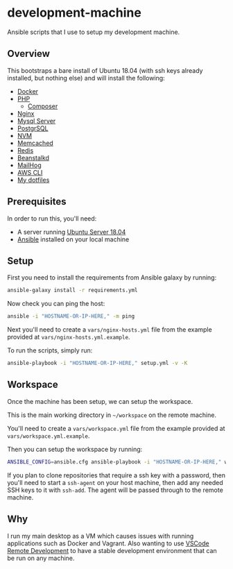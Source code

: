 # development-machine

Ansible scripts that I use to setup my development machine.

## Overview

This bootstraps a bare install of Ubuntu 18.04 (with ssh keys already installed, but nothing else)
and will install the following:

-   [Docker](https://www.docker.com/)
-   [PHP](https://php.net/)
    -   [Composer](https://getcomposer.org/)
-   [Nginx](https://www.nginx.com/)
-   [Mysql Server](https://dev.mysql.com/)
-   [PostgrSQL](https://www.postgresql.org/)
-   [NVM](https://github.com/nvm-sh/nvm)
-   [Memcached](https://memcached.org/)
-   [Redis](https://redis.io/)
-   [Beanstalkd](https://beanstalkd.github.io/)
-   [MailHog](https://github.com/mailhog/MailHog)
-   [AWS CLI](https://aws.amazon.com/cli/)
-   [My dotfiles](https://github.com/RyanTheAllmighty/dotfiles)

## Prerequisites

In order to run this, you'll need:

-   A server running [Ubuntu Server 18.04](https://www.ubuntu.com/download/server)
-   [Ansible](https://docs.ansible.com/ansible/latest/installation_guide/intro_installation.html)
    installed on your local machine

## Setup

First you need to install the requirements from Ansible galaxy by running:

```sh
ansible-galaxy install -r requirements.yml
```

Now check you can ping the host:

```sh
ansible -i "HOSTNAME-OR-IP-HERE," -m ping
```

Next you'll need to create a `vars/nginx-hosts.yml` file from the example provided at
`vars/nginx-hosts.yml.example`.

To run the scripts, simply run:

```sh
ansible-playbook -i "HOSTNAME-OR-IP-HERE," setup.yml -v -K
```

## Workspace

Once the machine has been setup, we can setup the workspace.

This is the main working directory in `~/workspace` on the remote machine.

You'll need to create a `vars/workspace.yml` file from the example provided at
`vars/workspace.yml.example`.

Then you can setup the workspace by running:

```sh
ANSIBLE_CONFIG=ansible.cfg ansible-playbook -i "HOSTNAME-OR-IP-HERE," workspace.yml -v -K
```

If you plan to clone repositories that require a ssh key with a password, then you'll need to start
a `ssh-agent` on your host machine, then add any needed SSH keys to it with `ssh-add`. The agent
will be passed through to the remote machine.

## Why

I run my main desktop as a VM which causes issues with running applications such as Docker and
Vagrant. Also wanting to use
[VSCode Remote Development](https://code.visualstudio.com/docs/remote/ssh) to have a stable
development environment that can be run on any machine.
